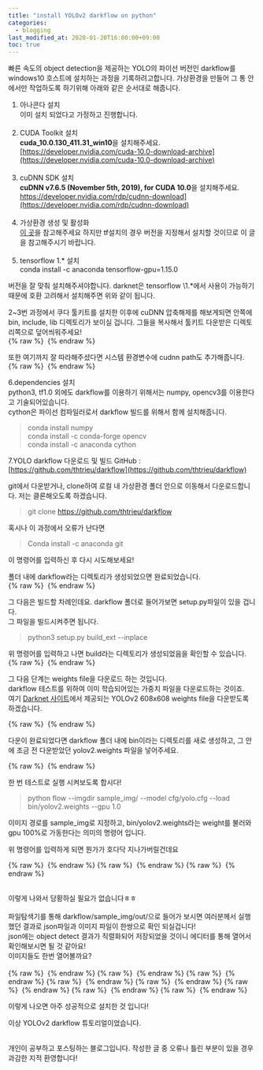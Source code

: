 ```yaml
---
title: "install YOLOv2 darkflow on python"
categories: 
  - blogging
last_modified_at: 2020-01-20T16:00:00+09:00
toc: true
---
```


빠른 속도의 object detection을 제공하는 YOLO의 파이선 버전인 darkflow를 windows10 호스트에 설치하는 과정을 기록하려고합니다.
가상환경을 만들어 그 통 안에서만 작업하도록 하기위해 아래와 같은 순서대로 해줍니다.

1. 아나콘다 설치<br/>
이미 설치 되었다고 가정하고 진행합니다.<br/><br/>
2. CUDA Toolkit 설치<br/>
**cuda_10.0.130_411.31_win10**을 설치해주세요.<br/>[https://developer.nvidia.com/cuda-10.0-download-archive](https://developer.nvidia.com/cuda-10.0-download-archive)<br/><br/>
3. cuDNN SDK 설치<br/>
**cuDNN v7.6.5 (November 5th, 2019), for CUDA 10.0**을 설치해주세요.<br/>https://developer.nvidia.com/rdp/cudnn-download](https://developer.nvidia.com/rdp/cudnn-download)<br/><br/>
4. 가상환경 생성 및 활성화<br/>
[이 곳](https://ohjinjin.github.io/blogging/anaconda-navigator)을 참고해주세요 하지만 tf설치의 경우 버전을 지정해서 설치할 것이므로 이 글을 참고해주시기 바랍니다.<br/><br/>
5. tensorflow 1.* 설치<br/>
conda install \-c anaconda tensorflow\-gpu=1.15.0<br/>

버전을 잘 맞춰 설치해주셔야합니다. darknet은 tensorflow \1.*에서 사용이 가능하기 때문에 호환 고려해서 설치해주면 위와 같이 됩니다.<br/>

2~3번 과정에서 쿠다 툴키트를 설치한 이후에 cuDNN 압축해제를 해보게되면 안쪽에 bin, include, lib 디렉토리가 보이실 겁니다. 그들을 복사해서 툴키트 다운받은 디렉토리쪽으로 덮어씌워주세요!<br/>
{% raw %} <img src="https://ohjinjin.github.io/assets/images/20200120yolo/capture1.JPG" alt=""> {% endraw %}

또한 여기까지 잘 따라해주셨다면 시스템 환경변수에 cudnn path도 추가해줍니다.<br/>
{% raw %} <img src="https://ohjinjin.github.io/assets/images/20200120yolo/capture2.JPG" alt=""> {% endraw %}

6.dependencies 설치<br/>
python3, tf1.0 외에도 darkflow를 이용하기 위해서는 numpy, opencv3를 이용한다고 기술되어있습니다.<br/>
cython은 파이선 컴파일러로서 darkflow 빌드를 위해서 함께 설치해줍니다.<br/>

>conda install numpy<br/>
>conda install -c conda-forge opencv<br/>
>conda install -c anaconda cython<br/>

7.YOLO darkflow 다운로드 및 빌드
GitHub : [https://github.com/thtrieu/darkflow](https://github.com/thtrieu/darkflow)
<br/>

git에서 다운받거나, clone하여 로컬 내 가상환경 폴더 안으로 이동해서 다운로드합니다. 저는 클론해오도록 하겠습니다.<br/>

>git clone https://github.com/thtrieu/darkflow<br/>

혹시나 이 과정에서 오류가 난다면<br/>
>Conda install -c anaconda git<br/>

이 명령어를 입력하신 후 다시 시도해보세요!<br/>

폴더 내에 darkflow라는 디렉토리가 생성되었으면 완료되었습니다.<br/>
{% raw %} <img src="https://ohjinjin.github.io/assets/images/20200120yolo/capture3.JPG" alt=""> {% endraw %}
<br/>

그 다음은 빌드할 차례인데요. darkflow 폴더로 들어가보면 setup.py파일이 있을 겁니다.<br/>
그 파일을 빌드시켜주면 됩니다.<br/>

>python3 setup.py build_ext \-\-inplace<br/>

위 명령어를 입력하고 나면 build라는 디렉토리가 생성되었음을 확인할 수 있습니다.<br/>
{% raw %} <img src="https://ohjinjin.github.io/assets/images/20200120yolo/capture4.JPG" alt=""> {% endraw %}
<br/>

그 다음 단계는 weights file을 다운로드 하는 것입니다.<br/>
darkflow 테스트를 위하여 이미 학습되어있는 가중치 파일을 다운로드하는 것이죠.<br/>
여기 [Darknet 사이트](https://pjreddie.com/darknet/yolo)에서 제공되는 YOLOv2 608x608 weights file을 다운받도록 하겠습니다.<br/>

{% raw %} <img src="https://ohjinjin.github.io/assets/images/20200120yolo/capture5.JPG" alt=""> {% endraw %}

다운이 완료되었다면 darkflow 폴더 내에 bin이라는 디렉토리를 새로 생성하고, 그 안에 조금 전 다운받았던 yolov2.weights 파일을 넣어주세요.<br/>

{% raw %} <img src="https://ohjinjin.github.io/assets/images/20200120yolo/capture6.JPG" alt=""> {% endraw %}


한 번 테스트로 실행 시켜보도록 합시다!<br/>

>python flow \-\-imgdir sample_img/ \-\-model cfg/yolo.cfg \-\-load bin/yolov2.weights \-\-gpu 1.0<br/>

이미지 경로를 sample_img로 지정하고, bin/yolov2.weights라는 weight를 불러와 gpu 100%로 가동한다는 의미의 명령어 입니다.

위 명령어를 입력하게 되면 뭔가가 호다닥 지나가버릴건데요<br/>

{% raw %} <img src="https://ohjinjin.github.io/assets/images/20200120yolo/capture7.JPG" alt=""> {% endraw %}
{% raw %} <img src="https://ohjinjin.github.io/assets/images/20200120yolo/capture8.JPG" alt=""> {% endraw %}
{% raw %} <img src="https://ohjinjin.github.io/assets/images/20200120yolo/capture9.JPG" alt=""> {% endraw %}


<br/>
이렇게 나와서 당황하실 필요가 없습니다ㅎㅎ<br/><br/>
파일탐색기를 통해 darkflow/sample_img/out/으로 들어가 보시면 여러분께서 실행했던 결과로 json파일과 이미지 파일이 한쌍으로 확인 되실겁니다!<br/>
json에는 object detect 결과가 직렬화되어 저장되었을 것이니 에디터를 통해 열어서 확인해보시면 될 것 같아요!<br/>
이미지들도 한번 열어볼까요?<br/><br/>
{% raw %} <img src="https://ohjinjin.github.io/assets/images/20200120yolo/sample_computer.jpg" alt=""> {% endraw %}
{% raw %} <img src="https://ohjinjin.github.io/assets/images/20200120yolo/sample_dog.jpg" alt=""> {% endraw %}
{% raw %} <img src="https://ohjinjin.github.io/assets/images/20200120yolo/sample_eagle.jpg" alt=""> {% endraw %}
{% raw %} <img src="https://ohjinjin.github.io/assets/images/20200120yolo/sample_giraffe.jpg" alt=""> {% endraw %}
{% raw %} <img src="https://ohjinjin.github.io/assets/images/20200120yolo/sample_horses.jpg" alt=""> {% endraw %}
{% raw %} <img src="https://ohjinjin.github.io/assets/images/20200120yolo/sample_office.jpg" alt=""> {% endraw %}
{% raw %} <img src="https://ohjinjin.github.io/assets/images/20200120yolo/sample_person.jpg" alt=""> {% endraw %}
{% raw %} <img src="https://ohjinjin.github.io/assets/images/20200120yolo/sample_scream.jpg" alt=""> {% endraw %}


이렇게 나오면 아주 성공적으로 설치한 것 입니다!<br/>

이상 YOLOv2 darkflow 튜토리얼이었습니다.<br/><br/>

개인이 공부하고 포스팅하는 블로그입니다. 작성한 글 중 오류나 틀린 부분이 있을 경우 과감한 지적 환영합니다!<br/><br/>